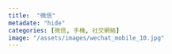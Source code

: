 ```yaml
---
title:  "微信"
metadate: "hide"
categories: [微信, 手機, 社交網絡]
image: "/assets/images/wechat_mobile_10.jpg"
---
```

